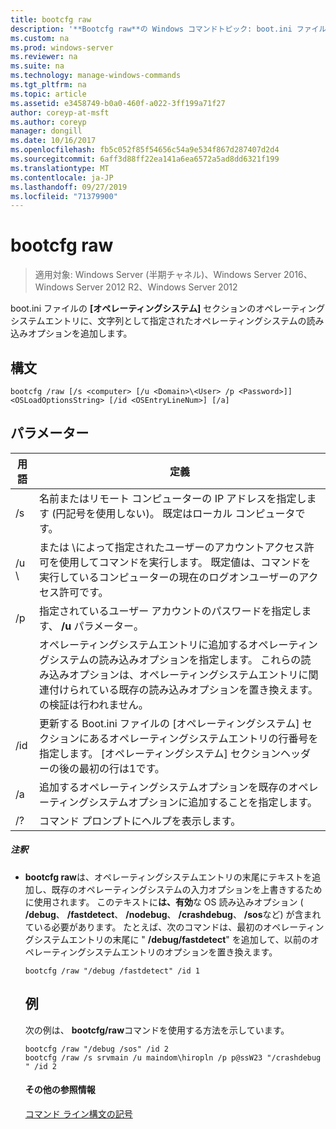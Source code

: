 ```yaml
---
title: bootcfg raw
description: '**Bootcfg raw**の Windows コマンドトピック: boot.ini ファイルの **[オペレーティングシステム]** セクションのオペレーティングシステムエントリに、文字列として指定されたオペレーティングシステムの読み込みオプションを追加します。'
ms.custom: na
ms.prod: windows-server
ms.reviewer: na
ms.suite: na
ms.technology: manage-windows-commands
ms.tgt_pltfrm: na
ms.topic: article
ms.assetid: e3458749-b0a0-460f-a022-3ff199a71f27
author: coreyp-at-msft
ms.author: coreyp
manager: dongill
ms.date: 10/16/2017
ms.openlocfilehash: fb5c052f85f54656c54a9e534f867d287407d2d4
ms.sourcegitcommit: 6aff3d88ff22ea141a6ea6572a5ad8dd6321f199
ms.translationtype: MT
ms.contentlocale: ja-JP
ms.lasthandoff: 09/27/2019
ms.locfileid: "71379900"
---
```

# <a name="bootcfg-raw"></a>bootcfg raw

>適用対象: Windows Server (半期チャネル)、Windows Server 2016、Windows Server 2012 R2、Windows Server 2012

boot.ini ファイルの **[オペレーティングシステム]** セクションのオペレーティングシステムエントリに、文字列として指定されたオペレーティングシステムの読み込みオプションを追加します。

## <a name="syntax"></a>構文
```
bootcfg /raw [/s <computer> [/u <Domain>\<User> /p <Password>]] <OSLoadOptionsString> [/id <OSEntryLineNum>] [/a]
```
## <a name="parameters"></a>パラメーター

|         用語          |                                                                                                            定義                                                                                                             |
|-----------------------|-----------------------------------------------------------------------------------------------------------------------------------------------------------------------------------------------------------------------------------|
|     /s <computer>     |                                                        名前またはリモート コンピューターの IP アドレスを指定します (円記号を使用しない)。 既定はローカル コンピュータです。                                                         |
| /u <Domain> \\<User>  |               <User> または <Domain>\\<User>によって指定されたユーザーのアカウントアクセス許可を使用してコマンドを実行します。 既定値は、コマンドを実行しているコンピューターの現在のログオンユーザーのアクセス許可です。                |
|     /p <Password>     |                                                                       指定されているユーザー アカウントのパスワードを指定します、 **/u** パラメーター。                                                                       |
| <OSLoadOptionsString> | オペレーティングシステムエントリに追加するオペレーティングシステムの読み込みオプションを指定します。 これらの読み込みオプションは、オペレーティングシステムエントリに関連付けられている既存の読み込みオプションを置き換えます。 <OSLoadOptions> の検証は行われません。 |
| /id <OSEntryLineNum>  |                       更新する Boot.ini ファイルの [オペレーティングシステム] セクションにあるオペレーティングシステムエントリの行番号を指定します。 [オペレーティングシステム] セクションヘッダーの後の最初の行は1です。                       |
|          /a           |                                                       追加するオペレーティングシステムオプションを既存のオペレーティングシステムオプションに追加することを指定します。                                                        |
|          /?           |                                                                                               コマンド プロンプトにヘルプを表示します。                                                                                                |

##### <a name="remarks"></a>注釈
- **bootcfg raw**は、オペレーティングシステムエントリの末尾にテキストを追加し、既存のオペレーティングシステムの入力オプションを上書きするために使用されます。 このテキストに**は、有効**な OS 読み込みオプション ( **/debug**、 **/fastdetect**、 **/nodebug**、 **/crashdebug**、 **/sos**など) が含まれている必要があります。 たとえば、次のコマンドは、最初のオペレーティングシステムエントリの末尾に " **/debug/fastdetect**" を追加して、以前のオペレーティングシステムエントリのオプションを置き換えます。
  ```
  bootcfg /raw "/debug /fastdetect" /id 1
  ```
  ## <a name="BKMK_examples"></a>例
  次の例は、 **bootcfg/raw**コマンドを使用する方法を示しています。
  ```
  bootcfg /raw "/debug /sos" /id 2
  bootcfg /raw /s srvmain /u maindom\hiropln /p p@ssW23 "/crashdebug " /id 2
  ```
  #### <a name="additional-references"></a>その他の参照情報
  [コマンド ライン構文の記号](command-line-syntax-key.md)
